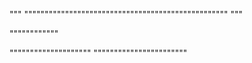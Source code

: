 """
""""""""""""""""""""""""""""""""""""""""""""""""""
"""

""""""""""""

""""""""""""""""""""
"""""""""""""""""""""""
